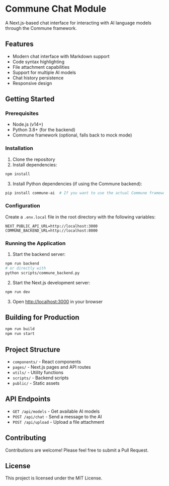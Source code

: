 
# Commune Chat Module

A Next.js-based chat interface for interacting with AI language models through the Commune framework.

## Features

- Modern chat interface with Markdown support
- Code syntax highlighting
- File attachment capabilities
- Support for multiple AI models
- Chat history persistence
- Responsive design

## Getting Started

### Prerequisites

- Node.js (v14+)
- Python 3.8+ (for the backend)
- Commune framework (optional, falls back to mock mode)

### Installation

1. Clone the repository
2. Install dependencies:

```bash
npm install
```

3. Install Python dependencies (if using the Commune backend):

```bash
pip install commune-ai  # If you want to use the actual Commune framework
```

### Configuration

Create a `.env.local` file in the root directory with the following variables:

```
NEXT_PUBLIC_API_URL=http://localhost:3000
COMMUNE_BACKEND_URL=http://localhost:8000
```

### Running the Application

1. Start the backend server:

```bash
npm run backend
# or directly with
python scripts/commune_backend.py
```

2. Start the Next.js development server:

```bash
npm run dev
```

3. Open [http://localhost:3000](http://localhost:3000) in your browser

## Building for Production

```bash
npm run build
npm run start
```

## Project Structure

- `components/` - React components
- `pages/` - Next.js pages and API routes
- `utils/` - Utility functions
- `scripts/` - Backend scripts
- `public/` - Static assets

## API Endpoints

- `GET /api/models` - Get available AI models
- `POST /api/chat` - Send a message to the AI
- `POST /api/upload` - Upload a file attachment

## Contributing

Contributions are welcome! Please feel free to submit a Pull Request.

## License

This project is licensed under the MIT License.
